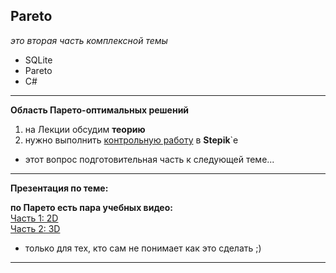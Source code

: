 ## Pareto

_это вторая часть комплексной темы_  
* SQLite  
* Pareto  
* C#  

---  

__Область Парето-оптимальных решений__  
1) на Лекции обсудим __теорию__  
2) нужно выполнить [контрольную работу](https://stepik.org/lesson/336739/step/1?unit=320214) в __Stepik__`е  

- этот вопрос подготовительная часть к следующей теме...  

---  
__Презентация по теме:__  
[]()  
  
__по Парето есть пара учебных видео:__  
[Часть 1: 2D](https://youtu.be/ye4tlrJASXk)  
[Часть 2: 3D](https://youtu.be/N5TzvFx1U2M)  
- только для тех, кто сам не понимает как это сделать ;)  

---  


